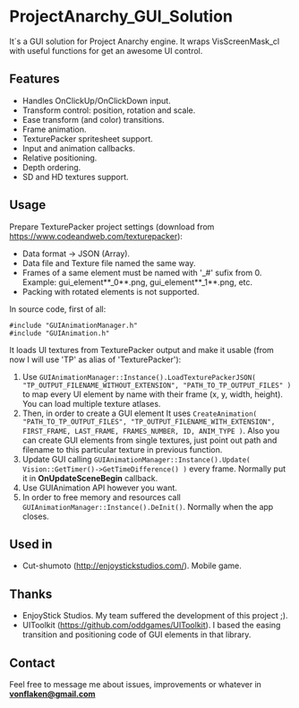 # ProjectAnarchy_GUI_Solution
It´s a GUI solution for Project Anarchy engine. It wraps VisScreenMask_cl with useful functions for get an awesome UI control.

## Features
* Handles OnClickUp/OnClickDown input.
* Transform control: position, rotation and scale.
* Ease transform (and color) transitions.
* Frame animation.
* TexturePacker spritesheet support.
* Input and animation callbacks.
* Relative positioning.
* Depth ordering.
* SD and HD textures support.

## Usage
Prepare TexturePacker project settings (download from https://www.codeandweb.com/texturepacker):  
* Data format -> JSON (Array).
* Data file and Texture file named the same way.
* Frames of a same element must be named with '_#' sufix from 0. Example: gui_element**_0**.png, gui_element**_1**.png, etc.
* Packing with rotated elements is not supported. 

In source code, first of all:  
```
#include "GUIAnimationManager.h"
#include "GUIAnimation.h"
```
It loads UI textures from TexturePacker output and make it usable (from now I will use 'TP' as alias of 'TexturePacker'):

1.   Use ```GUIAnimationManager::Instance().LoadTexturePackerJSON( "TP_OUTPUT_FILENAME_WITHOUT_EXTENSION", "PATH_TO_TP_OUTPUT_FILES" )``` to map every UI element by name with their frame (x, y, width, height). You can load multiple texture atlases.
2.   Then, in order to create a GUI element It uses ```CreateAnimation( "PATH_TO_TP_OUTPUT_FILES", "TP_OUTPUT_FILENAME_WITH_EXTENSION", FIRST_FRAME, LAST_FRAME, FRAMES_NUMBER, ID, ANIM_TYPE )```. Also you can create GUI elements from single textures, just point out path and filename to this particular texture in previous function.
3.   Update GUI calling ```GUIAnimationManager::Instance().Update( Vision::GetTimer()->GetTimeDifference() )``` every frame. Normally put it in **OnUpdateSceneBegin** callback.
4.   Use GUIAnimation API however you want.
5.   In order to free memory and resources call ```GUIAnimationManager::Instance().DeInit()```. Normally when the app closes.

## Used in
* Cut-shumoto (http://enjoystickstudios.com/). Mobile game.

## Thanks 
* EnjoyStick Studios. My team suffered the development of this project ;).
* UIToolkit (https://github.com/oddgames/UIToolkit). I based the easing transition and positioning code of GUI elements in that library.

## Contact
Feel free to message me about issues, improvements or whatever in **vonflaken@gmail.com**
